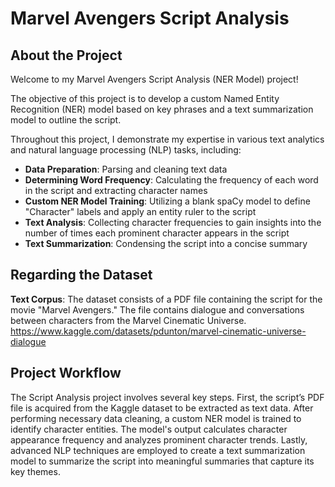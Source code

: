 # Marvel Avengers Script Analysis

## About the Project
Welcome to my Marvel Avengers Script Analysis (NER Model) project!

The objective of this project is to develop a custom Named Entity Recognition (NER) model based on key phrases and a text summarization model to outline the script. 

Throughout this project, I demonstrate my expertise in various text analytics and natural language processing (NLP) tasks, including:
- **Data Preparation**: Parsing and cleaning text data
- **Determining Word Frequency**: Calculating the frequency of each word in the script and extracting character names
- **Custom NER Model Training**: Utilizing a blank spaCy model to define "Character" labels and apply an entity ruler to the script
- **Text Analysis**: Collecting character frequencies to gain insights into the number of times each prominent character appears in the script
- **Text Summarization**: Condensing the script into a concise summary

## Regarding the Dataset

**Text Corpus**: The dataset consists of a PDF file containing the script for the movie "Marvel Avengers." The file contains dialogue and conversations between characters from the Marvel Cinematic Universe. <br>
https://www.kaggle.com/datasets/pdunton/marvel-cinematic-universe-dialogue


## Project Workflow
The Script Analysis project involves several key steps. First, the script’s PDF file is acquired from the Kaggle dataset to be extracted as text data. After performing necessary data cleaning, a custom NER model is trained to identify character entities. The model's output calculates character appearance frequency and analyzes prominent character trends. Lastly, advanced NLP techniques are employed to create a text summarization model to summarize the script into meaningful summaries that capture its key themes. 
